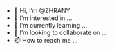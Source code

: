 - 👋 Hi, I’m @ZHRANY
- 👀 I’m interested in ...
- 🌱 I’m currently learning ...
- 💞️ I’m looking to collaborate on ...
- 📫 How to reach me ...

<!---
ZHRANY/ZHRANY is a ✨ special ✨ repository because its `README.md` (this file) appears on your GitHub profile.
You can click the Preview link to take a look at your changes.
--->
